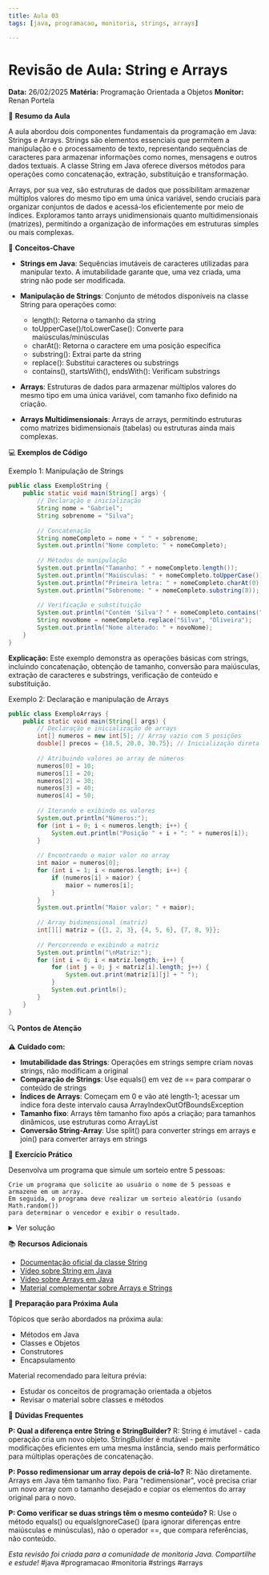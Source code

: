 ```yaml
---
title: Aula 03
tags: [java, programacao, monitoria, strings, arrays]

---
```


# Revisão de Aula: String e Arrays
**Data:** 26/02/2025 **Matéria:** Programação Orientada a Objetos **Monitor:** Renan Portela

📝 **Resumo da Aula**

A aula abordou dois componentes fundamentais da programação em Java: Strings e Arrays. Strings são elementos essenciais que permitem a manipulação e o processamento de texto, representando sequências de caracteres para armazenar informações como nomes, mensagens e outros dados textuais. A classe String em Java oferece diversos métodos para operações como concatenação, extração, substituição e transformação.

Arrays, por sua vez, são estruturas de dados que possibilitam armazenar múltiplos valores do mesmo tipo em uma única variável, sendo cruciais para organizar conjuntos de dados e acessá-los eficientemente por meio de índices. Exploramos tanto arrays unidimensionais quanto multidimensionais (matrizes), permitindo a organização de informações em estruturas simples ou mais complexas.

🎯 **Conceitos-Chave**

* **Strings em Java**: Sequências imutáveis de caracteres utilizadas para manipular texto. A imutabilidade garante que, uma vez criada, uma string não pode ser modificada.

* **Manipulação de Strings**: Conjunto de métodos disponíveis na classe String para operações como:
  - length(): Retorna o tamanho da string
  - toUpperCase()/toLowerCase(): Converte para maiúsculas/minúsculas
  - charAt(): Retorna o caractere em uma posição específica
  - substring(): Extrai parte da string
  - replace(): Substitui caracteres ou substrings
  - contains(), startsWith(), endsWith(): Verificam substrings

* **Arrays**: Estruturas de dados para armazenar múltiplos valores do mesmo tipo em uma única variável, com tamanho fixo definido na criação.

* **Arrays Multidimensionais**: Arrays de arrays, permitindo estruturas como matrizes bidimensionais (tabelas) ou estruturas ainda mais complexas.

💻 **Exemplos de Código**

Exemplo 1: Manipulação de Strings

```java
public class ExemploString {
    public static void main(String[] args) {
        // Declaração e inicialização
        String nome = "Gabriel";
        String sobrenome = "Silva";
        
        // Concatenação
        String nomeCompleto = nome + " " + sobrenome;
        System.out.println("Nome completo: " + nomeCompleto);
        
        // Métodos de manipulação
        System.out.println("Tamanho: " + nomeCompleto.length());
        System.out.println("Maiúsculas: " + nomeCompleto.toUpperCase());
        System.out.println("Primeira letra: " + nomeCompleto.charAt(0));
        System.out.println("Sobrenome: " + nomeCompleto.substring(8));
        
        // Verificação e substituição
        System.out.println("Contém 'Silva'? " + nomeCompleto.contains("Silva"));
        String novoNome = nomeCompleto.replace("Silva", "Oliveira");
        System.out.println("Nome alterado: " + novoNome);
    }
}
```

**Explicação:** Este exemplo demonstra as operações básicas com strings, incluindo concatenação, obtenção de tamanho, conversão para maiúsculas, extração de caracteres e substrings, verificação de conteúdo e substituição.

Exemplo 2: Declaração e manipulação de Arrays

```java
public class ExemploArrays {
    public static void main(String[] args) {
        // Declaração e inicialização de arrays
        int[] numeros = new int[5]; // Array vazio com 5 posições
        double[] precos = {10.5, 20.0, 30.75}; // Inicialização direta
        
        // Atribuindo valores ao array de números
        numeros[0] = 10;
        numeros[1] = 20;
        numeros[2] = 30;
        numeros[3] = 40;
        numeros[4] = 50;
        
        // Iterando e exibindo os valores
        System.out.println("Números:");
        for (int i = 0; i < numeros.length; i++) {
            System.out.println("Posição " + i + ": " + numeros[i]);
        }
        
        // Encontrando o maior valor no array
        int maior = numeros[0];
        for (int i = 1; i < numeros.length; i++) {
            if (numeros[i] > maior) {
                maior = numeros[i];
            }
        }
        System.out.println("Maior valor: " + maior);
        
        // Array bidimensional (matriz)
        int[][] matriz = {{1, 2, 3}, {4, 5, 6}, {7, 8, 9}};
        
        // Percorrendo e exibindo a matriz
        System.out.println("\nMatriz:");
        for (int i = 0; i < matriz.length; i++) {
            for (int j = 0; j < matriz[i].length; j++) {
                System.out.print(matriz[i][j] + " ");
            }
            System.out.println();
        }
    }
}
```

🔍 **Pontos de Atenção**

⚠️ **Cuidado com:** 
* **Imutabilidade das Strings**: Operações em strings sempre criam novas strings, não modificam a original
* **Comparação de Strings**: Use equals() em vez de == para comparar o conteúdo de strings
* **Índices de Arrays**: Começam em 0 e vão até length-1; acessar um índice fora deste intervalo causa ArrayIndexOutOfBoundsException
* **Tamanho fixo**: Arrays têm tamanho fixo após a criação; para tamanhos dinâmicos, use estruturas como ArrayList
* **Conversão String-Array**: Use split() para converter strings em arrays e join() para converter arrays em strings

🧩 **Exercício Prático**

Desenvolva um programa que simule um sorteio entre 5 pessoas:

```
Crie um programa que solicite ao usuário o nome de 5 pessoas e armazene em um array.
Em seguida, o programa deve realizar um sorteio aleatório (usando Math.random())
para determinar o vencedor e exibir o resultado.
```

<details>
<summary>Ver solução</summary>

```java
import java.util.Scanner;

public class Sorteio {
    public static void main(String[] args) {
        Scanner entrada = new Scanner(System.in);
        String[] nomes = new String[5];
        
        // Solicitar e armazenar os nomes
        System.out.println("Digite o nome de 5 pessoas para o sorteio:");
        for (int i = 0; i < 5; i++) {
            System.out.print("Pessoa " + (i+1) + ": ");
            nomes[i] = entrada.nextLine();
        }
        
        // Realizar o sorteio
        int sorteado = (int) (Math.random() * 5); // Gera número entre 0 e 4
        
        // Exibir o resultado
        System.out.println("\n🎉 RESULTADO DO SORTEIO 🎉");
        System.out.println("O vencedor é: " + nomes[sorteado] + "!");
        
        entrada.close();
    }
}
```
</details>

📚 **Recursos Adicionais**

* [Documentação oficial da classe String](https://docs.oracle.com/javase/8/docs/api/java/lang/String.html)
* [Vídeo sobre String em Java](https://www.youtube.com/watch?v=nW1a1Ku9TdU)
* [Vídeo sobre Arrays em Java](https://www.youtube.com/watch?v=poDFFYkp6g4)
* [Material complementar sobre Arrays e Strings](https://www.inf.ufpr.br/andrey/ci062/TapAula03.pdf)

📅 **Preparação para Próxima Aula**

Tópicos que serão abordados na próxima aula:
* Métodos em Java
* Classes e Objetos
* Construtores
* Encapsulamento

Material recomendado para leitura prévia:
* Estudar os conceitos de programação orientada a objetos
* Revisar o material sobre classes e métodos

💬 **Dúvidas Frequentes**

**P: Qual a diferença entre String e StringBuilder?**
R: String é imutável - cada operação cria um novo objeto. StringBuilder é mutável - permite modificações eficientes em uma mesma instância, sendo mais performático para múltiplas operações de concatenação.

**P: Posso redimensionar um array depois de criá-lo?**
R: Não diretamente. Arrays em Java têm tamanho fixo. Para "redimensionar", você precisa criar um novo array com o tamanho desejado e copiar os elementos do array original para o novo.

**P: Como verificar se duas strings têm o mesmo conteúdo?**
R: Use o método equals() ou equalsIgnoreCase() (para ignorar diferenças entre maiúsculas e minúsculas), não o operador ==, que compara referências, não conteúdo.

*Esta revisão foi criada para a comunidade de monitoria Java. Compartilhe e estude!*
#java #programacao #monitoria #strings #arrays
